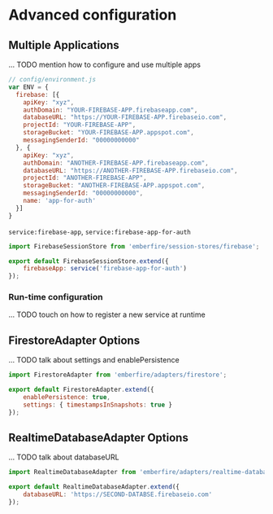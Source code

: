 # Advanced configuration

## Multiple Applications

... TODO mention how to configure and use multiple apps

```js
// config/environment.js
var ENV = {
  firebase: [{
    apiKey: "xyz",
    authDomain: "YOUR-FIREBASE-APP.firebaseapp.com",
    databaseURL: "https://YOUR-FIREBASE-APP.firebaseio.com",
    projectId: "YOUR-FIREBASE-APP",
    storageBucket: "YOUR-FIREBASE-APP.appspot.com",
    messagingSenderId: "00000000000"
  }, {
    apiKey: "xyz",
    authDomain: "ANOTHER-FIREBASE-APP.firebaseapp.com",
    databaseURL: "https://ANOTHER-FIREBASE-APP.firebaseio.com",
    projectId: "ANOTHER-FIREBASE-APP",
    storageBucket: "ANOTHER-FIREBASE-APP.appspot.com",
    messagingSenderId: "00000000000",
    name: 'app-for-auth'
  }]
}
```

`service:firebase-app`, `service:firebase-app-for-auth`

```js
import FirebaseSessionStore from 'emberfire/session-stores/firebase';

export default FirebaseSessionStore.extend({
    firebaseApp: service('firebase-app-for-auth')
});
```

### Run-time configuration

... TODO touch on how to register a new service at runtime

## FirestoreAdapter Options

... TODO talk about settings and enablePersistence

```js
import FirestoreAdapter from 'emberfire/adapters/firestore';

export default FirestoreAdapter.extend({
    enablePersistence: true,
    settings: { timestampsInSnapshots: true }
});
```

## RealtimeDatabaseAdapter Options

... TODO talk about databaseURL

```js
import RealtimeDatabaseAdapter from 'emberfire/adapters/realtime-database';

export default RealtimeDatabaseAdapter.extend({
    databaseURL: 'https://SECOND-DATABSE.firebaseio.com'
});
```